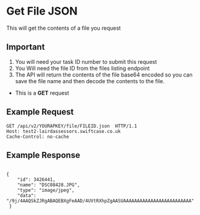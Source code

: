 # Get File JSON

This will get the contents of a file you request

Important
----

1. You will need your task ID number to submit this request
2. You Will need the file ID from the files listing endpoint
3. The API will return the contents of the file base64 encoded so you can save the file name and then decode the contents to the file.


*  This is a **GET** request

Example Request
------

```
GET /api/v2/YOURAPKEY/file/FILEID.json  HTTP/1.1
Host: test2-lairdassessors.swiftcase.co.uk
Cache-Control: no-cache
```

Example Response
--------

```

{
    "id": 3426441,
    "name": "DSC08428.JPG",
    "type": "image/jpeg",
    "data": "/9j/4AAQSkZJRgABAQEBXgFeAAD/4UVtRXhpZgAASUAAAAAAAAAAAAAAAAAAAAAAAAA"
 }
```
